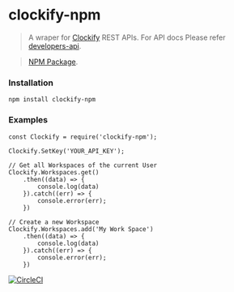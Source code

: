 # clockify-npm

> A wraper for [Clockify](https://clockify.me) REST APIs. 
> For API docs Please refer [developers-api](https://clockify.me/developers-api). 

> [NPM Package](https://www.npmjs.com/package/clockify-npm).

### Installation
``` npm install clockify-npm ```

### Examples
```
const Clockify = require('clockify-npm');

Clockify.SetKey('YOUR_API_KEY');

// Get all Workspaces of the current User
Clockify.Workspaces.get()
    .then((data) => {
        console.log(data)
    }).catch((err) => {
        console.error(err);
    })

// Create a new Workspace
Clockify.Workspaces.add('My Work Space')
    .then((data) => {
        console.log(data)
    }).catch((err) => {
        console.error(err);
    })
```

[![CircleCI](https://circleci.com/gh/sinumohan/clockify-npm/tree/master.svg?style=svg)](https://circleci.com/gh/sinumohan/clockify-npm/tree/master)

